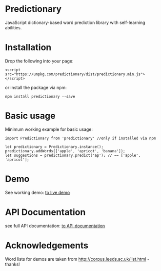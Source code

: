 # Predictionary
JavaScript dictionary-based word prediction library with self-learning abilities.

# Installation
Drop the following into your page:

`<script src="https://unpkg.com/predictionary/dist/predictionary.min.js"></script>`

or install the package via npm:

`npm install predictionary --save`


# Basic usage
Minimum working example for basic usage:

```
import Predictionary from 'predictionary' //only if installed via npm

let predictionary = Predictionary.instance();
predictionary.addWords(['apple', 'apricot', 'banana']);
let suggestions = predictionary.predict('ap'); // == ['apple', 'apricot'];
```

# Demo
See working demo: [to live demo](https://asterics.github.io/predictionary/demo/)

# API Documentation
see full API documentation: [to API documentation](https://asterics.github.io/predictionary/docs/Predictionary.html)

# Acknowledgements
Word lists for demos are taken from http://corpus.leeds.ac.uk/list.html - thanks!
